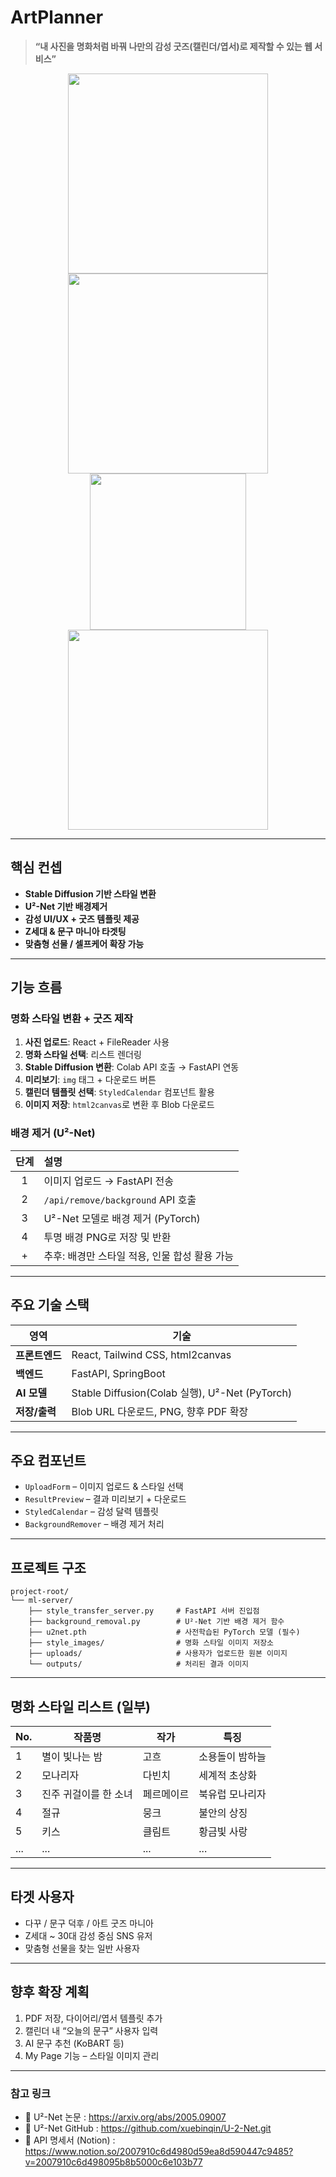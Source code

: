 # ArtPlanner

> **“내 사진을 명화처럼 바꿔 나만의 감성 굿즈(캘린더/엽서)로 제작할 수 있는 웹 서비스”**
<p align="center">
  <img src="https://github.com/user-attachments/assets/655689b6-06a8-4517-82c1-12e93de75c53" width="320" />
  <img src="https://github.com/user-attachments/assets/c26be71e-c689-4ac8-91be-daae607c95cb" width="320" />
  <img src="https://github.com/user-attachments/assets/0a8a26f0-6f2d-4f8b-9c32-ac7b4c7b1822" height="250" />
  <img src="https://github.com/user-attachments/assets/10584f04-71d7-4eff-bd3c-f24f17ccb9d9" width="320" />
</p>


---

## 핵심 컨셉

- **Stable Diffusion 기반 스타일 변환**
- **U²-Net 기반 배경제거**
- **감성 UI/UX + 굿즈 템플릿 제공**
- **Z세대 & 문구 마니아 타겟팅**
- **맞춤형 선물 / 셀프케어 확장 가능**

---

## 기능 흐름

### 명화 스타일 변환 + 굿즈 제작

1. **사진 업로드**: React + FileReader 사용
2. **명화 스타일 선택**: 리스트 렌더링
3. **Stable Diffusion 변환**: Colab API 호출 → FastAPI 연동
4. **미리보기**: `img` 태그 + 다운로드 버튼
5. **캘린더 템플릿 선택**: `StyledCalendar` 컴포넌트 활용
6. **이미지 저장**: `html2canvas`로 변환 후 Blob 다운로드

### 배경 제거 (U²-Net)

| 단계 | 설명 |
|:--:|:--|
| 1 | 이미지 업로드 → FastAPI 전송 |
| 2 | `/api/remove/background` API 호출 |
| 3 | U²-Net 모델로 배경 제거 (PyTorch) |
| 4 | 투명 배경 PNG로 저장 및 반환 |
| + | 추후: 배경만 스타일 적용, 인물 합성 활용 가능 |

---

## 주요 기술 스택

| 영역 | 기술 |
|------|------|
| **프론트엔드** | React, Tailwind CSS, html2canvas |
| **백엔드** | FastAPI, SpringBoot |
| **AI 모델** | Stable Diffusion(Colab 실행), U²-Net (PyTorch) |
| **저장/출력** | Blob URL 다운로드, PNG, 향후 PDF 확장 |

---

## 주요 컴포넌트

- `UploadForm` – 이미지 업로드 & 스타일 선택
- `ResultPreview` – 결과 미리보기 + 다운로드
- `StyledCalendar` – 감성 달력 템플릿
- `BackgroundRemover` – 배경 제거 처리

---

## 프로젝트 구조
```
project-root/
└── ml-server/
    ├── style_transfer_server.py     # FastAPI 서버 진입점
    ├── background_removal.py        # U²-Net 기반 배경 제거 함수
    ├── u2net.pth                    # 사전학습된 PyTorch 모델 (필수)
    ├── style_images/                # 명화 스타일 이미지 저장소
    ├── uploads/                     # 사용자가 업로드한 원본 이미지
    └── outputs/                     # 처리된 결과 이미지
```

---

## 명화 스타일 리스트 (일부)
| No. | 작품명          | 작가    | 특징       |
| --- | ------------ | ----- | -------- |
| 1   | 별이 빛나는 밤     | 고흐    | 소용돌이 밤하늘 |
| 2   | 모나리자         | 다빈치   | 세계적 초상화  |
| 3   | 진주 귀걸이를 한 소녀 | 페르메이르 | 북유럽 모나리자 |
| 4   | 절규           | 뭉크    | 불안의 상징   |
| 5   | 키스           | 클림트   | 황금빛 사랑   |
| ... | ...          | ...   | ...      |

---

## 타겟 사용자
- 다꾸 / 문구 덕후 / 아트 굿즈 마니아
- Z세대 ~ 30대 감성 중심 SNS 유저
- 맞춤형 선물을 찾는 일반 사용자

--- 

## 향후 확장 계획
1. PDF 저장, 다이어리/엽서 템플릿 추가
2. 캘린더 내 “오늘의 문구” 사용자 입력
3. AI 문구 추천 (KoBART 등)
4. My Page 기능 – 스타일 이미지 관리

---

### 참고 링크
- 📄 U²-Net 논문 : https://arxiv.org/abs/2005.09007
- 🔗 U²-Net GitHub : https://github.com/xuebinqin/U-2-Net.git
- 📘 API 명세서 (Notion) : https://www.notion.so/2007910c6d4980d59ea8d590447c9485?v=2007910c6d498095b8b5000c6e103b77




